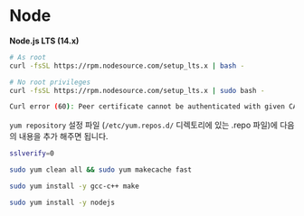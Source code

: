 # Node

**Node.js LTS (14.x)**
```sh
# As root
curl -fsSL https://rpm.nodesource.com/setup_lts.x | bash -

# No root privileges
curl -fsSL https://rpm.nodesource.com/setup_lts.x | sudo bash -
```

```sh
Curl error (60): Peer certificate cannot be authenticated with given CA certificates for ...... [SSL certificate problem: unable to get local issuer certificate]
```
`yum repository` 설정 파일 (`/etc/yum.repos.d/` 디렉토리에 있는 .repo 파일)에 다음의 내용을 추가 해주면 됩니다.
```sh
sslverify=0
```

```sh
sudo yum clean all && sudo yum makecache fast

sudo yum install -y gcc-c++ make

sudo yum install -y nodejs
```
